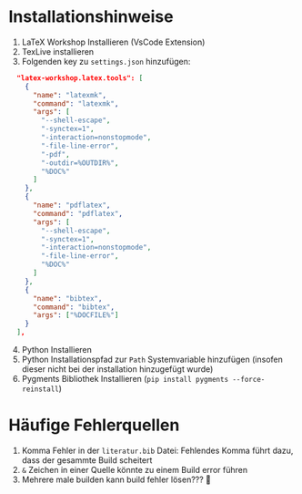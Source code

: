 # Installationshinweise

1. LaTeX Workshop Installieren (VsCode Extension)
2. TexLive installieren
3. Folgenden key zu `settings.json` hinzufügen:

```json
  "latex-workshop.latex.tools": [
    {
      "name": "latexmk",
      "command": "latexmk",
      "args": [
        "--shell-escape",
        "-synctex=1",
        "-interaction=nonstopmode",
        "-file-line-error",
        "-pdf",
        "-outdir=%OUTDIR%",
        "%DOC%"
      ]
    },
    {
      "name": "pdflatex",
      "command": "pdflatex",
      "args": [
        "--shell-escape",
        "-synctex=1",
        "-interaction=nonstopmode",
        "-file-line-error",
        "%DOC%"
      ]
    },
    {
      "name": "bibtex",
      "command": "bibtex",
      "args": ["%DOCFILE%"]
    }
  ],
```

4. Python Installieren
5. Python Installationspfad zur `Path` Systemvariable hinzufügen (insofen dieser nicht bei der installation hinzugefügt wurde)
6. Pygments Bibliothek Installieren (`pip install pygments --force-reinstall`)

# Häufige Fehlerquellen

1. Komma Fehler in der `literatur.bib` Datei:
   Fehlendes Komma führt dazu, dass der gesammte Build scheitert
2. `&` Zeichen in einer Quelle könnte zu einem Build error führen
3. Mehrere male builden kann build fehler lösen??? 🤡
